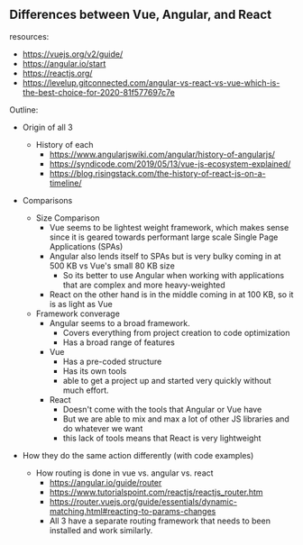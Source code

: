 ## Differences between Vue, Angular, and React

resources:
  - https://vuejs.org/v2/guide/
  - https://angular.io/start
  - https://reactjs.org/
  - https://levelup.gitconnected.com/angular-vs-react-vs-vue-which-is-the-best-choice-for-2020-81f577697c7e




Outline:
  - Origin of all 3
    - History of each
      - https://www.angularjswiki.com/angular/history-of-angularjs/
      - https://syndicode.com/2019/05/13/vue-js-ecosystem-explained/
      - https://blog.risingstack.com/the-history-of-react-js-on-a-timeline/
      
  - Comparisons
    - Size Comparison
      - Vue seems to be lightest weight framework, which makes sense since it is geared towards performant large scale Single Page Applications (SPAs)
      - Angular also lends itself to SPAs but is very bulky coming in at 500 KB vs Vue's small 80 KB size
        - So its better to use Angular when working with applications that are complex and more heavy-weighted
      - React on the other hand is in the middle coming in at 100 KB, so it is as light as Vue
    - Framework converage
      - Angular seems to a broad framework.
        - Covers everything from project creation to code optimization
        - Has a broad range of features
      - Vue
        - Has a pre-coded structure
        - Has its own tools
        - able to get a project up and started very quickly without much effort.
      - React
        - Doesn't come with the tools that Angular or Vue have
        - But we are able to mix and max a lot of other JS libraries and do whatever we want
        - this lack of tools means that React is very lightweight
      
      
  - How they do the same action differently (with code examples)
    - How routing is done in vue vs. angular vs. react
      - https://angular.io/guide/router
      - https://www.tutorialspoint.com/reactjs/reactjs_router.htm
      - https://router.vuejs.org/guide/essentials/dynamic-matching.html#reacting-to-params-changes
      - All 3 have a separate routing framework that needs to been installed and work similarly.
